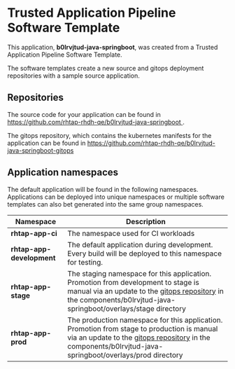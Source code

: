 # Trusted Application Pipeline Software Template

This application, **b0lrvjtud-java-springboot**, was created from a Trusted Application Pipeline Software Template.

The software templates create a new source and gitops deployment repositories with a sample source application. 

## Repositories

The source code for your application can be found in [https://github.com/rhtap-rhdh-qe/b0lrvjtud-java-springboot ](https://github.com/rhtap-rhdh-qe/b0lrvjtud-java-springboot ).
 
The gitops repository, which contains the kubernetes manifests for the application can be found in 
[https://github.com/rhtap-rhdh-qe/b0lrvjtud-java-springboot-gitops ](https://github.com/rhtap-rhdh-qe/b0lrvjtud-java-springboot-gitops ) 

## Application namespaces 

The default application will be found in the following namespaces. Applications can be deployed into unique namespaces or multiple software templates can also bet generated into the same group namespaces.  

|  Namespace   |  Description   |  
| -------- | -------- |
| **rhtap-app-ci** | The namespace used for CI workloads |
| **rhtap-app-development** | The default application during development. Every build will be deployed to this namespace for testing. |
| **rhtap-app-stage** | The staging namespace for this application. Promotion from development to stage is manual via an update to the [gitops repository](https://github.com/rhtap-rhdh-qe/b0lrvjtud-java-springboot-gitops ) in the components/b0lrvjtud-java-springboot/overlays/stage directory |
| **rhtap-app-prod** | The production namespace for this application. Promotion from stage to production is manual via an update to the [gitops repository](https://github.com/rhtap-rhdh-qe/b0lrvjtud-java-springboot-gitops ) in the components/b0lrvjtud-java-springboot/overlays/prod directory |